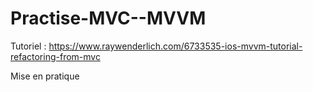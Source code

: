 # Practise-MVC--MVVM

Tutoriel : https://www.raywenderlich.com/6733535-ios-mvvm-tutorial-refactoring-from-mvc

Mise en pratique
